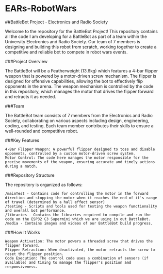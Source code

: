 # EARs-RobotWars

##BattleBot Project - Electronics and Radio Society

Welcome to the repository for the BattleBot Project! This repository contains all the code I am developing for a BattleBot as part of a team within the University Electronics and Radio Society. Our team of 7 members is designing and building this robot from scratch, working together to create a competitive and reliable bot to compete in robot wars events.

###Project Overview

The BattleBot will be a Featherweight (13.6kg) which features a 4-bar flipper weapon that is powered by a motor-driven screw mechanism. The flipper is designed for offensive capabilities, allowing the bot to effectively flip opponents in the arena. The weapon mechanism is controlled by the code in this repository, which manages the motor that drives the flipper forward and retracts it as needed.

###Team

The BattleBot team consists of 7 members from the Electronics and Radio Society, collaborating on various aspects including design, engineering, coding, and testing. Each team member contributes their skills to ensure a well-rounded and competitive robot.

###Key Features

    4-Bar Flipper Weapon: A powerful flipper designed to toss and disable opponents, controlled by a custom motor-driven screw system.
    Motor Control: The code here manages the motor responsible for the precise movements of the weapon, ensuring accurate and timely actions during a match.

###Repository Structure

The repository is organized as follows:

    /mainTest - Contains code for controlling the motor in the forward direction and stopping the motor when it reaches the end of it's range of travel (determined by a hall effect sensor)
    /testing - Scripts and tools used for testing the weapon functionality and overall bot performance.
    /libraries - Contains the libraries required to compile and run the code on the ESP32 C3 Supermini which we are using in out BattleBot.
    /media - Contains images and videos of our BattleBot build progress.

###How It Works

    Weapon Activation: The motor powers a threaded screw that drives the flipper forward.
    Flipper Retraction: When deactivated, the motor retracts the screw to reset the flipper position.
    Code Execution: The control code uses a combination of sensors (if available) and timing to manage the flipper's position and responsiveness.
